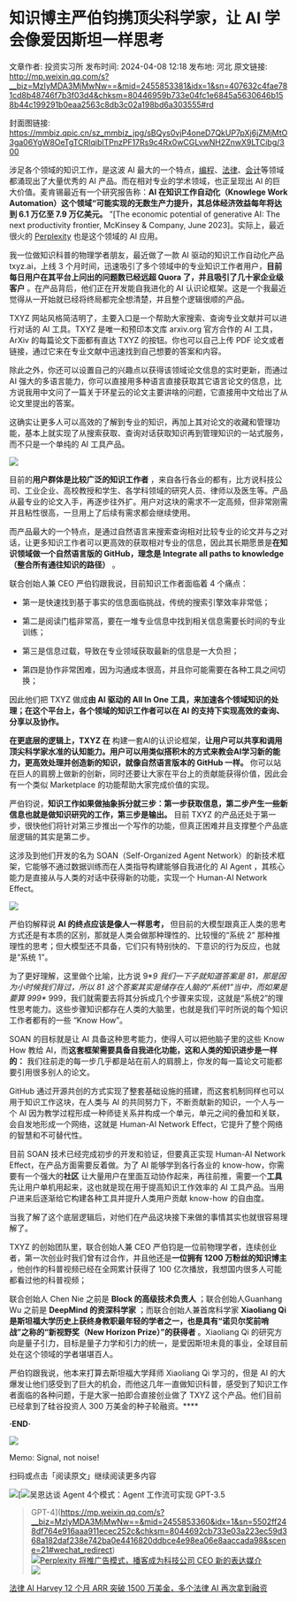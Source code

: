 # 知识博主严伯钧携顶尖科学家，让 AI 学会像爱因斯坦一样思考

文章作者: 投资实习所
发布时间: 2024-04-08 12:18
发布地: 河北
原文链接: http://mp.weixin.qq.com/s?__biz=MzIyMDA3MjMwNw==&mid=2455853381&idx=1&sn=407632c4fae781cd8b48746f7b3f03d4&chksm=80446959b733e04fc1e6845a5630646b158b44c199291b0eaa2563c8db3c02a198bd6a303555#rd

封面图链接: https://mmbiz.qpic.cn/sz_mmbiz_jpg/sBQys0vjP4oneD7QkUP7pXj6jZMjMtO3ga06YgW8OeTgTCRIqiblTPnzPF17Rs9c4Rx0wCGLvwNH2ZnwX9LTCibg/300

涉足各个领域的知识工作，是这波 AI
最大的一个特点，[编程](http://mp.weixin.qq.com/s?__biz=MzIyMDA3MjMwNw==&mid=2455853177&idx=1&sn=771c9b2ce8403716469af0d328ed59e4&chksm=80446865b733e173a691596b522e472ff197ce53bcaace76c532076ccd58679750be2ab9bc55&scene=21#wechat_redirect)、[法律](http://mp.weixin.qq.com/s?__biz=MzIyMDA3MjMwNw==&mid=2455853209&idx=1&sn=c4d450ef52deb42def152dcded454ea1&chksm=80446885b733e193bd06a654762657ea485ab0343ea7af63d3f8542fbd27e1feae59742fe33e&scene=21#wechat_redirect)、[会计](http://mp.weixin.qq.com/s?__biz=MzIyMDA3MjMwNw==&mid=2455852733&idx=1&sn=99760b6991597beca45c8b06264b72e8&chksm=804466a1b733efb7079437ea143faaed8a3216657fe019c424aeb2d96c64baf02b45c4b80de5&scene=21#wechat_redirect)等领域都涌现出了大量优秀的
AI 产品。而在相对专业的学术领域，也正呈现出 AI 的巨大价值。麦肯锡最近有一个研究报告称：**AI 在知识工作自动化（Knowlege Work
Automation）这个领域“可能实现的无数生产力提升，其总体经济效益每年将达到 6.1 万亿至 7.9 万亿美元。** ”[The economic
potential of generative AI: The next productivity frontier, McKinsey &
Company, June 2023]。实际上，最近很火的
[Perplexity](http://mp.weixin.qq.com/s?__biz=MzIyMDA3MjMwNw==&mid=2455853314&idx=1&sn=d47bdc76d21d16fa9db3e0722cd2262a&chksm=8044691eb733e0081a112ea77de6d2eafa8c1af56c7d6ace2baebc753016eda44a43eb582550&scene=21#wechat_redirect)
也是这个领域的 AI 应用。

我一位做知识科普的物理学者朋友，最近做了一款 AI 驱动的知识工作自动化产品 txyz.ai，上线 3
个月时间，迅速吸引了多个领域中的专业知识工作者用户，**目前每日用户在其平台上问出的问题数已经远超 Quora 了，并且吸引了几十家企业级客户**
。在产品背后，他们正在开发能自我进化的 AI 认识论框架。这是一个我最近觉得从一开始就已经将终局都完全想清楚，并且整个逻辑很顺的产品。

TXYZ 网站风格简洁明了，主要入口是一个帮助大家搜索、查询专业文献并可以进行对话的 AI 工具。TXYZ 是唯一和预印本文库 arxiv.org
官方合作的 AI 工具，ArXiv 的每篇论文下面都有直达 TXYZ 的按钮。你也可以自己上传 PDF
论文或者链接，通过它来在专业文献中迅速找到自己想要的答案和内容。

除此之外，你还可以设置自己的兴趣点以获得该领域论文信息的实时更新，而通过 AI
强大的多语言能力，你可以直接用多种语言直接获取其它语言论文的信息，比方说我用中文问了一篇关于环星云的论文主要讲啥的问题，它直接用中文给出了从论文里提出的答案。

这确实让更多人可以高效的了解到专业的知识，再加上其对论文的收藏和管理功能，基本上就实现了从搜索获取、查询对话获取知识再到管理知识的一站式服务，而不只是一个单纯的
AI 工具产品。

![](https://mmbiz.qpic.cn/sz_mmbiz_png/sBQys0vjP4oneD7QkUP7pXj6jZMjMtO3be2BgtHSt0U2xDMqiaEnm6e3galUrOdWQDHguxibxPtiadZuBBWu9eL1Q/640?wx_fmt=png&from=appmsg)

目前的**用户群体是比较广泛的知识工作者**
，来自各行各业的都有，比方说科技公司、工业企业、高校教授和学生、各学科领域的研究人员、律师以及医生等。产品从最专业的论文入手，再逐步往外扩。用户对这块的需求不一定高频，但非常刚需并且粘性很高，一旦用上了后续有需求都会继续使用。

而产品最大的一个特点，是通过自然语言来搜索查询相对比较专业的论文并与之对话，让更多知识工作者可以更高效的获取相对专业的信息，因此其长期愿景是**在知识领域做一个自然语言版的
GitHub，理念是 Integrate all paths to knowledge（整合所有通往知识的路径）** 。

联合创始人兼 CEO 严伯钧跟我说，目前知识工作者面临着 4 个痛点：

  * 第一是快速找到基于事实的信息面临挑战，传统的搜索引擎效率非常低；

  * 第二是阅读门槛非常高，要在一堆专业信息中找到相关信息需要长时间的专业训练；

  * 第三是信息过载，导致在专业领域获取最新的信息是一大负担；

  * 第四是协作非常困难，因为沟通成本很高，并且你可能需要在各种工具之间切换；

因此他们把 TXYZ 做成**由 AI 驱动的 All In One 工具，来加速各个领域知识的处理；在这个平台上，各个领域的知识工作者可以在 AI
的支持下实现高效的查询、分享以及协作。**

**在更底层的逻辑上，TXYZ 在**
构建一套AI的认识论框架，**让用户可以共享和调用顶尖科学家水准的认知能力。用户可以用类似搭积木的方式来教会AI学习新的能力，更高效处理并创造新的知识，就像自然语言版本的
GitHub 一样。** 你可以站在巨人的肩膀上做新的创新，同时还要让大家在平台上的贡献能获得价值，因此会有一个类似 Marketplace
的功能帮助大家完成价值的实现。

严伯钧说，**知识工作如果做抽象拆分就三步：第一步获取信息，第二步产生一些新信息也就是做知识研究的工作，第三步是输出。** 目前 TXYZ
的产品还处于第一步，很快他们将针对第三步推出一个写作的功能，但真正困难并且支撑整个产品底层逻辑的其实是第二步。

这涉及到他们开发的名为 SOAN（Self-Organized Agent Network）的新技术框架，它能够不通过数据训练而在人类指导构建能够自我进化的
AI Agent ，其核心能力是直接从与人类的对话中获得新的功能，实现一个 Human-AI Network Effect。

![](https://mmbiz.qpic.cn/sz_mmbiz_png/sBQys0vjP4oneD7QkUP7pXj6jZMjMtO3nc5IULBLHmIhbnTyVll9LLOibibgictsEjzVvbhmLw9WuoCUcu4KWhbuA/640?wx_fmt=png&from=appmsg)

严伯钧解释说 **AI 的终点应该是像人一样思考，** 但目前的大模型跟真正人类的思考方式还是有本质的区别，那就是人类会做那种理性的、比较慢的“系统 2”
那种推理性的思考；但大模型还不具备，它们只有特别快的、下意识的行为反应，也就是“系统 1”。

为了更好理解，这里做个比喻，比方说 9*_9 我们一下子就知道答案是 81，那是因为小时候我们背过，所以 81
这个答案其实是储存在人脑的“系统1”当中，而如果是要算 999*_
999，我们就需要去将其分拆成几个步骤来实现，这就是“系统2”的理性思考能力。这些步骤知识都存在人类的大脑里，也就是我们平时所说的每个知识工作者都有的一些
“Know How”。

SOAN 的目标就是让 AI 具备这种思考能力，使得人可以把他脑子里的这些 Know How 教给
AI，而**这套框架需要具备自我进化功能，这和人类的知识进步是一样的：**
我们往前走的每一步几乎都是站在前人的肩膀上，你发的每一篇论文可能都要引用很多别人的论文。

GitHub 通过开源共创的方式实现了整套基础设施的搭建，而这套机制同样也可以用于知识工作这块，在人类与 AI 的共同努力下，不断贡献新的知识，一个人与一个
AI 因为教学过程形成一种师徒关系并构成一个单元，单元之间的叠加和关联，会自发地形成一个网络，这就是 Human-AI Network
Effect，它提升了整个网络的智慧和不可替代性。

目前 SOAN 技术已经完成初步的开发和验证，但要真正实现 Human-AI Network Effect，在产品方面需要反着做。为了 AI
能够学到各行各业的 know-how，你需要有一个强大的**社区** 让大量用户在里面互动协作起来，再往前推，需要一个**工具**
先让用户单机用起来，这也就是现在用于提高知识工作效率的 AI 工具产品。当用户进来后逐渐给它构建各种工具并提升人类用户贡献 know-how 的自由度。

当我了解了这个底层逻辑后，对他们在产品这块接下来做的事情其实也就很容易理解了。

TXYZ 的创始团队里，联合创始人兼 CEO 严伯钧是一位前物理学者，连续创业者，第一次创业时我们曾有过合作，并且他还是**一位拥有 1200
万粉丝的知识博主** ，他创作的科普视频已经在全网累计获得了 100 亿次播放，我想国内很多人可能都看过他的科普视频；

联合创始人 Chen Nie 之前是 **Block 的高级技术负责人** ；联合创始人Guanhang Wu 之前是 **DeepMind
的资深科学家** ；而联合创始人兼首席科学家 **Xiaoliang Qi
是斯坦福大学历史上获终身教职最年轻的学者之一，也是具有“诺贝尔奖前哨战”之称的“新视野奖（New Horizon Prize）”的获得者**
。Xiaoliang Qi 的研究方向是量子引力，目标是量子力学和引力的统一，是爱因斯坦未竟的事业，全球目前处在这个领域的学者堪堪百人。

严伯钧跟我说，他本来打算去斯坦福大学拜师 Xiaoliang Qi 学习的，但是 AI
的大爆发让他们感受到了巨大的机会，而他这几年一直做知识科普，感受到了知识工作者面临的各种问题，于是大家一拍即合直接创业做了 TXYZ
这个产品。他们目前已经拿到了硅谷投资人 300 万美金的种子轮融资。****

**·END·**

![](https://mmbiz.qpic.cn/sz_mmbiz_png/sBQys0vjP4oneD7QkUP7pXj6jZMjMtO3dFhdkLfyoqnyDccPpibXJWQwVNn7icfLN0WL5F6ic7X8QV8IDLNhWMndA/640?wx_fmt=png&from=appmsg)  

Memo: Signal, not noise!

扫码或点击「阅读原文」继续阅读更多内容

![](https://mmbiz.qpic.cn/mmbiz_png/mrJibAziaMQhQGoNHniac6wGOyRe172dlS0HCYicyjiaCTtly2pULIz6YPNsXeRjoQFSuDYezsia4ibhbAc1X3GKtVRyw/640?wx_fmt=png&wxfrom=5&wx_lazy=1&wx_co=1)[![](https://mmbiz.qpic.cn/sz_mmbiz_jpg/sBQys0vjP4rcWhTAnWHV6UD46LVlkQkDNmibiaqu3S9kFtiautlJmFBcMjQoZxZwIXxreqLeuDRCe5xCzGq1SMOMg/640?wx_fmt=jpeg)吴恩达谈
Agent 4个模式：Agent 工作流可实现 GPT-3.5
>GPT-4](https://mp.weixin.qq.com/s?__biz=MzIyMDA3MjMwNw==&mid=2455853360&idx=1&sn=5502ff248df764e916aaa911ecec252c&chksm=8044692cb733e03a223ec59d368a182daf238e742ba0e4416820ddbce4e98ea06e8aaccada98&scene=21#wechat_redirect)  
[![](https://mmbiz.qpic.cn/sz_mmbiz_jpg/sBQys0vjP4qPC4VhpVTYsDaGibVmTCJPUQUeyT2wI0tv0yoJibbTgkH31J13F94QmeibvOnqpXtaUjIwiaBPUUCichA/640?wx_fmt=jpeg)Perplexity
将推广告模式，播客成为科技公司 CEO
新的表达媒介](https://mp.weixin.qq.com/s?__biz=MzIyMDA3MjMwNw==&mid=2455853314&idx=1&sn=d47bdc76d21d16fa9db3e0722cd2262a&chksm=8044691eb733e0081a112ea77de6d2eafa8c1af56c7d6ace2baebc753016eda44a43eb582550&scene=21#wechat_redirect)  
[![](https://mmbiz.qpic.cn/sz_mmbiz_jpg/sBQys0vjP4rD6j1LQ7bG3iaia5Gvvw8w3blYUBFVfSyfOpRBy7VdvWia1tOga2rUcibJxXDldCmKiat6mM9PMrsYUsA/640?wx_fmt=jpeg)](https://mp.weixin.qq.com/s?__biz=MzIyMDA3MjMwNw==&mid=2455853209&idx=1&sn=c4d450ef52deb42def152dcded454ea1&chksm=80446885b733e193bd06a654762657ea485ab0343ea7af63d3f8542fbd27e1feae59742fe33e&scene=21#wechat_redirect)

[法律 AI Harvey 12 个月 ARR 突破 1500 万美金，多个法律 AI
再次拿到融资](https://mp.weixin.qq.com/s?__biz=MzIyMDA3MjMwNw==&mid=2455853209&idx=1&sn=c4d450ef52deb42def152dcded454ea1&chksm=80446885b733e193bd06a654762657ea485ab0343ea7af63d3f8542fbd27e1feae59742fe33e&scene=21#wechat_redirect)

